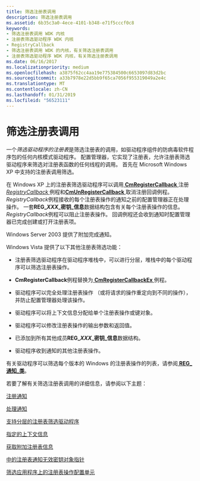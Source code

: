 ```yaml
---
title: 筛选注册表调用
description: 筛选注册表调用
ms.assetid: 6b35c3a0-4ece-4101-b348-e71f5cccf0c8
keywords:
- 筛选注册表调用 WDK 内核
- 注册表筛选驱动程序 WDK 内核
- RegistryCallback
- 筛选注册表调用 WDK 的内核，有关筛选注册表调用
- 注册表筛选驱动程序 WDK 内核，有关筛选注册表调用
ms.date: 06/16/2017
ms.localizationpriority: medium
ms.openlocfilehash: a3875f62cc4aa19e775384500c6653097d83d2bc
ms.sourcegitcommit: a33b7978e22d5bb9f65ca7056f955319049a2e4c
ms.translationtype: MT
ms.contentlocale: zh-CN
ms.lasthandoff: 01/31/2019
ms.locfileid: "56523111"
---
```

# <a name="filtering-registry-calls"></a>筛选注册表调用


一个*筛选驱动程序的注册表*是筛选注册表的调用，如驱动程序组件的防病毒软件程序包的任何内核模式驱动程序。 配置管理器，它实现了注册表，允许注册表筛选驱动程序来筛选对注册表函数的任何线程的调用。 首先在 Microsoft Windows XP 中支持的注册表调用筛选。

在 Windows XP 上的注册表筛选驱动程序可以调用[ **CmRegisterCallback** ](https://msdn.microsoft.com/library/windows/hardware/ff541918)注册[ *RegistryCallback* ](https://msdn.microsoft.com/library/windows/hardware/ff560903)例程和[**CmUnRegisterCallback** ](https://msdn.microsoft.com/library/windows/hardware/ff541928)取消注册回调例程。 *RegistryCallback*例程接收的每个注册表操作的通知之前的配置管理器正在处理操作。 一套**REG\_*XXX*\_密钥\_信息**数据结构包含有关每个注册表操作的信息。 *RegistryCallback*例程可以阻止注册表操作。 回调例程还会收到通知时配置管理器已完成创建或打开注册表项。

Windows Server 2003 提供了附加完成通知。

Windows Vista 提供了以下其他注册表筛选功能：

-   注册表筛选驱动程序在驱动程序堆栈中，可以进行分层，堆栈中的每个驱动程序可以筛选注册表操作。

-   **CmRegisterCallback**例程替换为[ **CmRegisterCallbackEx** ](https://msdn.microsoft.com/library/windows/hardware/ff541921)例程。

-   驱动程序可以完全处理注册表操作 （或将请求的操作重定向到不同的操作），并防止配置管理器处理该操作。

-   驱动程序可以将上下文信息分配给单个注册表操作或键对象。

-   驱动程序可以修改注册表操作的输出参数和返回值。

-   已添加到所有其他成员**REG\_*XXX*\_密钥\_信息**数据结构。

-   驱动程序收到通知的其他注册表操作。

有关驱动程序可以筛选每个版本的 Windows 的注册表操作的列表，请参阅[ **REG\_通知\_类**](https://msdn.microsoft.com/library/windows/hardware/ff560950)。

若要了解有关筛选注册表调用的详细信息，请参阅以下主题：

[注册通知](registering-for-notifications.md)

[处理通知](handling-notifications.md)

[支持分层的注册表筛选驱动程序](supporting-layered-registry-filtering-drivers.md)

[指定的上下文信息](specifying-context-information.md)

[获取附加注册表信息](obtaining-additional-registry-information.md)

[中的注册表通知无效密钥对象指针](invalid-key-object-pointers-in-registry-notifications.md)

[筛选应用程序上的注册表操作配置单元](filtering-registry-operations-on-application-hives.md)

 

 





